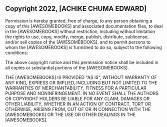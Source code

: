 ## Copyright 2022, [ACHIKE CHUMA EDWARD]

Permission is hereby granted, free of charge, to any person obtaining a copy of this [AWESOMEBOOKS] and associated documentation files, to deal in the [AWESOMEBOOKS] without restriction, including without limitation the rights to use, copy, modify, merge, publish, distribute, sublicense, and/or sell copies of the [AWESOMEBOOKS], and to permit persons to whom the [AWESOMEBOOKS] is furnished to do so, subject to the following conditions:

The above copyright notice and this permission notice shall be included in all copies or substantial portions of the [AWESOMEBOOKS].

THE [AWESOMEBOOKS] IS PROVIDED "AS IS", WITHOUT WARRANTY OF ANY KIND, EXPRESS OR IMPLIED, INCLUDING BUT NOT LIMITED TO THE WARRANTIES OF MERCHANTABILITY, FITNESS FOR A PARTICULAR PURPOSE AND NONINFRINGEMENT. IN NO EVENT SHALL THE AUTHORS OR COPYRIGHT HOLDERS BE LIABLE FOR ANY CLAIM, DAMAGES OR OTHER LIABILITY, WHETHER IN AN ACTION OF CONTRACT, TORT OR OTHERWISE, ARISING FROM, OUT OF OR IN CONNECTION WITH THE [AWESOMEBOOKS] OR THE USE OR OTHER DEALINGS IN THE [AWESOMEBOOKS].